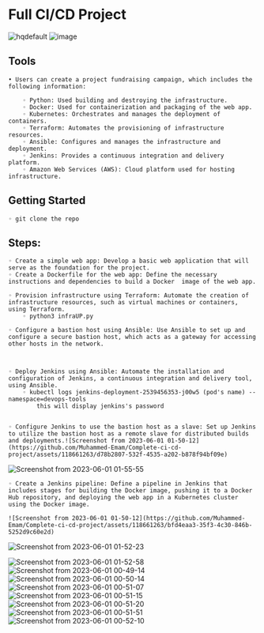 # Full CI/CD Project
![hqdefault](https://github.com/Muhammed-Emam/Complete-ci-cd-project/assets/118661263/5108b8fa-21ef-4b93-8b85-9439441cc787)
![image](https://github.com/Muhammed-Emam/Complete-ci-cd-project/assets/118661263/43ea424a-4eb4-444d-9d41-45534581c8f3)

    
## Tools
    • Users can create a project fundraising campaign, which includes the following information:
      
        ◦ Python: Used building and destroying the infrastructure.
        ◦ Docker: Used for containerization and packaging of the web app.
        ◦ Kubernetes: Orchestrates and manages the deployment of containers.
        ◦ Terraform: Automates the provisioning of infrastructure resources.
        ◦ Ansible: Configures and manages the infrastructure and deployment.
        ◦ Jenkins: Provides a continuous integration and delivery platform.
        ◦ Amazon Web Services (AWS): Cloud platform used for hosting infrastructure.


## Getting Started



    ◦ git clone the repo

 



## Steps:

    ◦ Create a simple web app: Develop a basic web application that will serve as the foundation for the project.
    ◦ Create a Dockerfile for the web app: Define the necessary instructions and dependencies to build a Docker  image of the web app.

    ◦ Provision infrastructure using Terraform: Automate the creation of infrastructure resources, such as virtual machines or containers, using Terraform.
        ◦ python3 infraUP.py

    ◦ Configure a bastion host using Ansible: Use Ansible to set up and configure a secure bastion host, which acts as a gateway for accessing other hosts in the network.
    


    ◦ Deploy Jenkins using Ansible: Automate the installation and configuration of Jenkins, a continuous integration and delivery tool, using Ansible.
        ◦ kubectl logs jenkins-deployment-2539456353-j00w5 (pod's name) --namespace=devops-tools
            this will display jenkins's password 
            

    ◦ Configure Jenkins to use the bastion host as a slave: Set up Jenkins to utilize the bastion host as a remote slave for distributed builds and deployments.![Screenshot from 2023-06-01 01-50-12](https://github.com/Muhammed-Emam/Complete-ci-cd-project/assets/118661263/d78b2807-532f-4535-a202-b878f94bf09e)

   
![Screenshot from 2023-06-01 01-55-55](https://github.com/Muhammed-Emam/Complete-ci-cd-project/assets/118661263/08001bfb-2d19-42fe-b339-1043a6c053d3)


    ◦ Create a Jenkins pipeline: Define a pipeline in Jenkins that includes stages for building the Docker image, pushing it to a Docker Hub repository, and deploying the web app in a Kubernetes cluster using the Docker image.
    
    ![Screenshot from 2023-06-01 01-50-12](https://github.com/Muhammed-Emam/Complete-ci-cd-project/assets/118661263/bfd4eaa3-35f3-4c30-846b-5252d9c60e2d)


![Screenshot from 2023-06-01 01-52-23](https://github.com/Muhammed-Emam/Complete-ci-cd-project/assets/118661263/91de7ca8-f269-42fa-86cd-5fa800e0233a)


![Screenshot from 2023-06-01 01-52-58](https://github.com/Muhammed-Emam/Complete-ci-cd-project/assets/118661263/8315cfab-cdca-400b-9a49-afe2937583fb)
![Screenshot from 2023-06-01 00-49-14](https://github.com/Muhammed-Emam/Complete-ci-cd-project/assets/118661263/06128a16-5d18-44cb-b30e-97b6ca1b7ce8)
![Screenshot from 2023-06-01 00-50-14](https://github.com/Muhammed-Emam/Complete-ci-cd-project/assets/118661263/b2fb4163-dc04-41ec-b49c-f007e0f32d7d)
![Screenshot from 2023-06-01 00-51-07](https://github.com/Muhammed-Emam/Complete-ci-cd-project/assets/118661263/5a2bbe21-ef7e-4edd-a62d-43c8fa59670e)
![Screenshot from 2023-06-01 00-51-15](https://github.com/Muhammed-Emam/Complete-ci-cd-project/assets/118661263/c0583971-2392-4461-8d85-46cb8444f55e)
![Screenshot from 2023-06-01 00-51-20](https://github.com/Muhammed-Emam/Complete-ci-cd-project/assets/118661263/6e2a4734-b401-45d1-b4f5-1594cf84e6b5)
![Screenshot from 2023-06-01 00-51-51](https://github.com/Muhammed-Emam/Complete-ci-cd-project/assets/118661263/6a2dc90b-3ced-4080-b300-f353e1f19f43)
![Screenshot from 2023-06-01 00-52-10](https://github.com/Muhammed-Emam/Complete-ci-cd-project/assets/118661263/cb947b87-770e-4961-af6a-96768f95de37)
